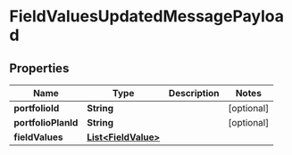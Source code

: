 
# FieldValuesUpdatedMessagePayload

## Properties
Name | Type | Description | Notes
------------ | ------------- | ------------- | -------------
**portfolioId** | **String** |  |  [optional]
**portfolioPlanId** | **String** |  |  [optional]
**fieldValues** | [**List&lt;FieldValue&gt;**](FieldValue.md) |  | 



